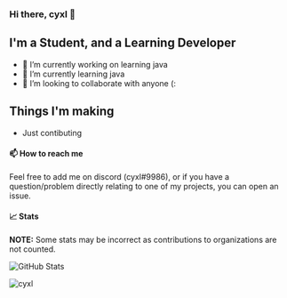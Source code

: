 ### Hi there, cyxl 👋

## I'm a Student, and a Learning Developer
- 🔭 I’m currently working on learning java
- 🌱 I’m currently learning java
- 👯 I’m looking to collaborate with anyone (:

## Things I'm making

- Just contibuting

#### 📫 How to reach me
Feel free to add me on discord (cyxl#9986), or if you have a question/problem directly relating to one of my projects, you can open an issue.

#### 📈 Stats

**NOTE:** Some stats may be incorrect as contributions to organizations
are not counted.

![GitHub Stats](https://github-readme-stats.vercel.app/api?username=cyxl&count_private=true&theme=tokyonight&show_icons=true)


<p> <img src="https://komarev.com/ghpvc/?username=cyxlf&color=8E64D0" alt="cyxl" /> </p>
